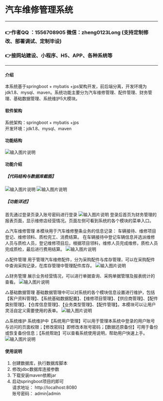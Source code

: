 # 汽车维修管理系统

 
---
### 👉作者QQ ：1556708905 微信：zheng0123Long (支持定制修改、部署调试、定制毕设)

### 👉接网站建设、小程序、H5、APP、各种系统等

---

#### 介绍
本系统基于springboot + mybatis +jps架构开发，前后端分离，开发环境为jdk1.8、mysql、maven。系统功能主要分为汽车维修管理、配件管理、财务管理、基础数据管理、系统维护5大模块。


#### 软件架构
系统架构：springboot + mybatis +jps  
开发环境：jdk1.8、mysql、maven  

#### 功能结构
![输入图片说明](images/image1.png)

#### 功能介绍
##### 【代码结构与数据库截图】
![输入图片说明](image2.png) 
![输入图片说明](images/image3.png)  

##### 【功能详述】 
   首先通过登录页录入账号密码进行登录
![输入图片说明](images/image4.png)
   登录后首页为财务管理的报表页面，显示维修店经营情况。页面左侧可看到系统的各个模块的菜单入口。


△汽车维修管理
   本模块用于汽车维修整条业务的信息记录： 车辆接待、维修项目登记、维修领料、质检完工、消费结算。
   在车辆接待中登记车辆信息并选派维修人员与质检人员，登记维修项目后，根据项目领料，维修人员完成维修，质检人员完成质检，最后进行费用结算。
![输入图片说明](images/image5.png)


△配件管理
   用于管理汽车维修配件，分为采购配件与库存管理，可以在采购配件中查询采购记录，在库存管理中管理配件库存。
![输入图片说明](images/image6.png)


△财务管理
   展示业务经营情况，可以进行单据查询、采购单据管理及报表统计的查看。
![输入图片说明](images/image7.png)


△基础数据管理
   基础数据管理中可以对系统的各个模块信息设置进行维护，包括【客户资料管理】、【系统基础数据配置】、【维修项目管理】、【供应商管理】、【配件类别管理】、【仓库信息管理】、【业务类型管理】、【配件管理】。本模块可以让用户灵活自定义需要使用的表单。
![输入图片说明](images/image8.png)


△系统维护
   系统维护中【系统用户管理】可以用于管理本系统中登录的用户账号与访问的页面权限；【修改密码】即修改本账号密码；【数据还原备份】可用于备份或恢复备份信息；【系统帮助】可以查看系统使用说明，帮助用户快速上手。
![输入图片说明](images/image9.png)

   

#### 使用说明
1. 创建数据库，执行数据库脚本  
2. 修改jdbc数据库连接参数  
3. 下载安装maven依赖jar  
4. 启动springboot项目的即可  
请求地址： http://localhost:8080  
账号密码： admin|admin  
